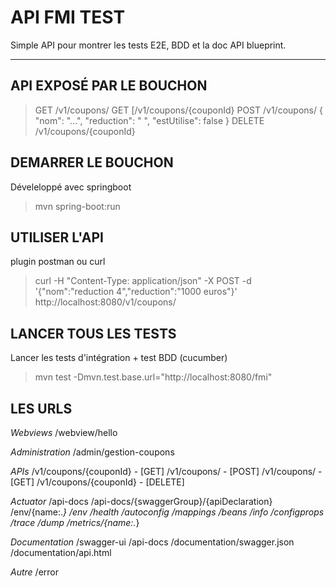 API FMI TEST
===========

Simple API pour montrer les tests E2E, BDD et la doc API blueprint.

----------


API EXPOSÉ PAR LE BOUCHON
-------------------------------------

> GET /v1/coupons/
> GET [/v1/coupons/{couponId}
> POST /v1/coupons/   { "nom": "...", "reduction": "  ", "estUtilise": false }
> DELETE /v1/coupons/{couponId}


DEMARRER LE BOUCHON
------------------------------
Déveleloppé avec springboot

> mvn spring-boot:run

UTILISER L'API
------------------

plugin postman ou curl

> curl -H "Content-Type: application/json" -X POST -d '{"nom":"reduction 4","reduction":"1000 euros"}' http://localhost:8080/v1/coupons/

LANCER TOUS LES TESTS
------------------------------
Lancer les tests d'intégration + test BDD (cucumber)
> mvn test -Dmvn.test.base.url="http://localhost:8080/fmi"


LES URLS
--------

*Webviews*
/webview/hello

*Administration*
/admin/gestion-coupons

*APIs*
/v1/coupons/{couponId} - [GET]
/v1/coupons/ - [POST]
/v1/coupons/ - [GET]
/v1/coupons/{couponId} - [DELETE]

*Actuator*
/api-docs
/api-docs/{swaggerGroup}/{apiDeclaration}
/env/{name:.*}
/env
/health
/autoconfig
/mappings
/beans
/info
/configprops
/trace
/dump
/metrics/{name:.*}

*Documentation*
/swagger-ui
/api-docs
/documentation/swagger.json
/documentation/api.html

*Autre*
/error